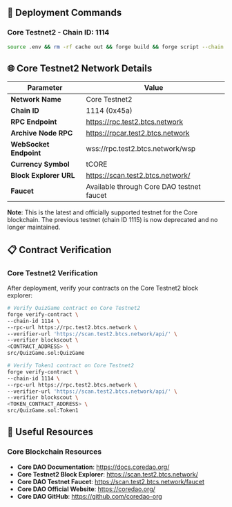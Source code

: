 
## 🚀 Deployment Commands

### Core Testnet2 - Chain ID: 1114
```bash
source .env && rm -rf cache out && forge build && forge script --chain 1114 script/QuizGame.s.sol:QuizGameScript --rpc-url https://rpc.test2.btcs.network --broadcast -vvvv --private-key ${PRIVATE_KEY}
```

## 🌐 Core Testnet2 Network Details

| Parameter | Value |
|-----------|-------|
| **Network Name** | Core Testnet2 |
| **Chain ID** | 1114 (0x45a) |
| **RPC Endpoint** | https://rpc.test2.btcs.network |
| **Archive Node RPC** | https://rpcar.test2.btcs.network |
| **WebSocket Endpoint** | wss://rpc.test2.btcs.network/wsp |
| **Currency Symbol** | tCORE |
| **Block Explorer URL** | https://scan.test2.btcs.network/ |
| **Faucet** | Available through Core DAO testnet faucet |

**Note**: This is the latest and officially supported testnet for the Core blockchain. The previous testnet (chain ID 1115) is now deprecated and no longer maintained.

## 📋 Contract Verification

### Core Testnet2 Verification

After deployment, verify your contracts on the Core Testnet2 block explorer:

```bash
# Verify QuizGame contract on Core Testnet2
forge verify-contract \
--chain-id 1114 \
--rpc-url https://rpc.test2.btcs.network \
--verifier-url 'https://scan.test2.btcs.network/api/' \
--verifier blockscout \
<CONTRACT_ADDRESS> \
src/QuizGame.sol:QuizGame

# Verify Token1 contract on Core Testnet2
forge verify-contract \
--chain-id 1114 \
--rpc-url https://rpc.test2.btcs.network \
--verifier-url 'https://scan.test2.btcs.network/api/' \
--verifier blockscout \
<TOKEN_CONTRACT_ADDRESS> \
src/QuizGame.sol:Token1
```

## 🔗 Useful Resources

### Core Blockchain Resources
- **Core DAO Documentation**: https://docs.coredao.org/
- **Core Testnet2 Block Explorer**: https://scan.test2.btcs.network/
- **Core DAO Testnet Faucet**: https://scan.test2.btcs.network/faucet
- **Core DAO Official Website**: https://coredao.org/
- **Core DAO GitHub**: https://github.com/coredao-org
